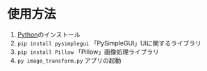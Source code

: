 # 使用方法

1. [Python](https://www.python.org/downloads/windows/)のインストール
2. `pip install pysimplegui`  「PySimpleGUI」UIに関するライブラリ
3. `pip install Pillow`  「Pillow」画像処理ライブラリ
4. `py image_transform.py`  アプリの起動
